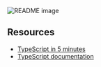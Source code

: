<picture> <source media="(prefers-color-scheme: dark)" srcset="https://i.imgur.com/7T4Nl9y.png"> <source media="(prefers-color-scheme: light)" srcset="https://i.imgur.com/7T4Nl9y.png"> <img alt="README image" src="https://i.imgur.com/7T4Nl9y.png"> </picture>

## Resources

* [TypeScript in 5 minutes](https://www.typescriptlang.org/docs/handbook/typescript-in-5-minutes.html)
* [TypeScript documentation](https://www.typescriptlang.org/docs/handbook/2/everyday-types.html)
